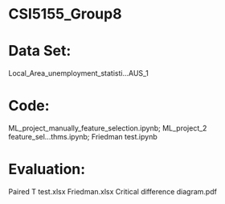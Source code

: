 # CSI5155_Group8

# Data Set: 
Local_Area_unemployment_statisti...AUS_1

# Code: 
ML_project_manually_feature_selection.ipynb; 
  ML_project_2 feature_sel...thms.ipynb; 
  Friedman test.ipynb

# Evaluation:
Paired T test.xlsx
  Friedman.xlsx
  Critical difference diagram.pdf

